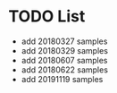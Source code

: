 # TODO List

* add 20180327 samples
* add 20180329 samples
* add 20180607 samples
* add 20180622 samples
* add 20191119 samples
